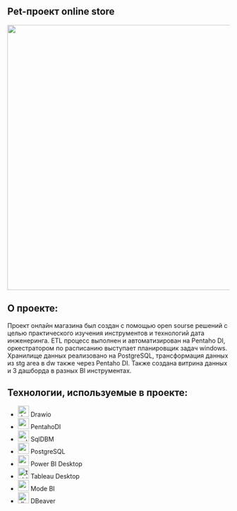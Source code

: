 ## Pet-проект online store

<p align="center">
      <img src="https://i.ibb.co/TkjM7MZ/image.jpg" width="600">
</p>

## О проекте:
      
Проект онлайн магазина был создан с помощью open sourse решений с целью практического изучения инструментов 
и технологий дата инженеринга. ETL процесс выполнен и автоматизирован на Pentaho DI, оркестратором по расписанию
выступает планировщик задач windows. Хранилище данных реализовано на PostgreSQL, трансформация данных из stg area в
dw также через Pentaho DI. Также создана витрина данных и 3 дашборда в разных BI инструментах.

## Технологии, используемые в проекте:
<ul>
  <li><img src= "https://i.ibb.co/0nMtzqp/image.png" width="25" alt = "drawio" > Drawio </li>
  <li><img src= "https://i.ibb.co/YQ14m7q/2.png" width="25" alt = "pentaho di" > PentahoDI </li>
  <li><img src= "https://i.ibb.co/GCdqNfK/sqldbm-logo.jpg" width="25" alt= "sqldbm" > SqlDBM </li>
  <li><img src= "https://i.ibb.co/19K60D6/Postgresql-elephant-svg.png" width="25" alt= "postgresql" > PostgreSQL </li>
  <li><img src= "https://i.ibb.co/kKgN9nx/1510966735.jpg" width="25" alt= "powerbi" > Power BI Desktop </li>
  <li><img src= "https://i.ibb.co/BzzDNw8/png-transparent-tableau-software-computer-software-data-visualization-nyse-data-business-intelligenc.png" width="25" alt= "tableau" > Tableau Desktop </li>
  <li><img src= "https://i.ibb.co/FYbPNWN/163aa82596261bf2ce6b6d88e9b68a4f.png" width="25" alt= "modebi" > Mode BI </li>
  <li><img src= "https://i.ibb.co/1vtr46n/dbeaver-logo-E07205-C498-seeklogo-com.png" width="25" alt= "dbeaver" > DBeaver </li>    
</ul>
